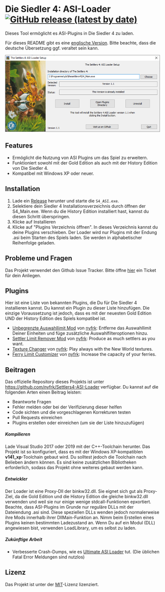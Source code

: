 # Die Siedler 4: ASI-Loader [![GitHub release (latest by date)](https://img.shields.io/github/v/release/nyfrk/Settlers4-ASI-Loader)](https://github.com/nyfrk/Settlers4-ASI-Loader/releases/latest)

Dieses Tool ermöglicht es ASI-Plugins in Die Siedler 4 zu laden.

Für dieses README gibt es eine [englische Version](README.md). Bitte beachte, dass die deutsche Übersetzung ggf. veraltet sein kann.

![dialog](dialog.png)



## Features

* Ermöglicht die Nutzung von ASI Plugins um das Spiel zu erweitern.
* Funktioniert sowohl mit der Gold Edition als auch mit der History Edition von Die Siedler 4.
* Kompatibel mit Windows XP oder neuer.



## Installation

1. Lade ein [Release](https://github.com/nyfrk/Settlers4-ASI-Loader/releases) herunter und starte die `S4_ASI.exe`.
2. Selektiere dein Siedler 4 Installationsverzeichnis durch öffnen der S4_Main.exe. Wenn du die History Edition installiert hast, kannst du diesen Schritt überspringen.
3. Klicke auf Installieren
4. Klicke auf "Plugins Verzeichnis öffnen". In dieses Verzeichnis kannst du deine Plugins verschieben. Der Loader wird nur Plugins mit der Endung .asi beim Starten des Spiels laden. Sie werden in alphabetischer Reihenfolge geladen.



## Probleme und Fragen

Das Projekt verwendet den Github Issue Tracker. Bitte öffne [hier](https://github.com/nyfrk/Settlers4-ASI-Loader/issues) ein Ticket für dein Anliegen.



## Plugins

Hier ist eine Liste von bekannten Plugins, die Du für Die Siedler 4 installieren kannst. Du kannst ein Plugin zu dieser Liste hinzufügen. Die einzige Voraussetzung ist jedoch, dass es mit der neuesten Gold Edition UND der History Edition des Spiels kompatibel ist. 

* [Unbegrenzte Auswahllimit Mod](https://github.com/nyfrk/Settlers4-UnlimitedSelectionMod) von [nyfrk](https://github.com/nyfrk): Entferne das Auswahllimit Deiner Einheiten und füge zusätzliche Auswahlfilteroptionen hinzu.
* [Settler Limit Remover Mod](https://github.com/nyfrk/S4_SettlerLimitRemover) von [nyfrk](https://github.com/nyfrk): Produce as much settlers as you want.
* [Texture Changer](https://github.com/nyfrk/Settlers4-TextureChanger) von [nyfrk](https://github.com/nyfrk): Play always with the New World textures.
* [Ferry Limit Customizer](https://github.com/nyfrk/FerryLimitCustomizer) von [nyfrk](https://github.com/nyfrk): Increase the capacity of your ferries.



## Beitragen

Das offizielle Repository dieses Projekts ist unter https://github.com/nyfrk/Settlers4-ASI-Loader verfügbar. Du kannst auf die folgenden Arten einen Beitrag leisten:

* Beantworte Fragen
* Fehler melden oder bei der Verifizierung dieser helfen
* Code sichten und die vorgeschlagenen Korrekturen testen
* Pull Requests einreichen
* Plugins erstellen oder einreichen (um sie der Liste hinzuzufügen)

##### Kompilieren

Lade Visual Studio 2017 oder 2019 mit der C++-Toolchain herunter. Das Projekt ist so konfiguriert, dass es mit der Windows XP-kompatiblen **v141_xp**-Toolchain gebaut wird. Du solltest jedoch die Toolchain nach Belieben ändern können. Es sind keine zusätzlichen Bibliotheken erforderlich, sodass das Projekt ohne weiteres gebaut werden kann.

##### Entwickler

Der Loader ist eine Proxy-Dll der binkw32.dll. Sie eignet sich gut als Proxy-Ziel, da die Gold Edition und die History Edition die gleiche binkw32.dll verwenden und weil sie nur einige wenige stdcall-Funktionen epxortiert. Beachte, dass ASI-Plugins im Grunde nur reguläre DLLs mit der Dateiendung .asi sind. Diese speziellen DLLs wenden jedoch normalerweise ihre Mods innerhalb ihrer DllMain-Funktion an. Nimm beim Erstellen eines Plugins keinen bestimmten Ladezustand an. Wenn Du auf ein Modul (DLL) angewiesen bist, verwenden LoadLibrary, um es selbst zu laden.

##### Zukünftige Arbeit

* Verbesserte Crash-Dumps, wie es [Ultimate ASI Loader](https://github.com/ThirteenAG/Ultimate-ASI-Loader) tut. (Die üblichen Fatal Error Meldungen sind nutzlos) 



## Lizenz

Das Projekt ist unter der [MIT](https://github.com/nyfrk/Settlers4-UnlimitedSelectionMod/blob/master/LICENSE.md)-Lizenz lizenziert.

